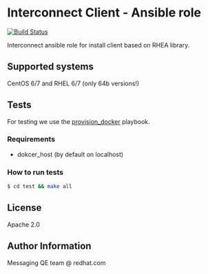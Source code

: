 Interconnect Client - Ansible role
=========

[![Build Status](https://travis-ci.org/Frawless/ansible-rhea-client.svg?branch=master)](https://travis-ci.org/ansible-rheal-client)

Interconnect ansible role for install client based on RHEA library.

## Supported systems
CentOS 6/7 and RHEL 6/7 (only 64b versions!)

## Tests
For testing we use the [provision_docker](https://github.com/chrismeyersfsu/provision_docker) playbook.

### Requirements
* dokcer_host (by default on localhost)

### How to run tests
```bash
$ cd test && make all
```

## License
Apache 2.0

## Author Information
Messaging QE team @ redhat.com
